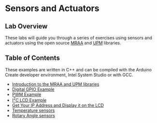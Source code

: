 # Sensors and Actuators

## Lab Overview

These labs will guide you through a series of exercises using sensors and actuators using the open source [MRAA](https://iotdk.intel.com/docs/master/mraa/) and [UPM](https://http://upm.mraa.io/) libraries.

## Table of Contents

These examples are written in C++ and can be compiled with the Arduino Create developer environment, Intel System Studio or with GCC.

* [Introduction to the MRAA and UPM libraries](https://ssg-drd-iot.github.io/lab-overview-mraa-and-upm-libraries/)
* [Digital GPIO Example](https://ssg-drd-iot.github.io/lab-digital-sensors-arduino)
* [PWM Example](https://ssg-drd-iot.github.io/lab-pwm-sensors-arduino)
* [I<sup>2</sup>C LCD Example](https://ssg-drd-iot.github.io/lab-lcd-arduino)
* [Get Your IP Address and Display it on the LCD](https://ssg-drd-iot.github.io/lab-IP-to-LCD-Arduino)
* [Temperature sensors](https://ssg-drd-iot.github.io/lab-temperature-humidity-arduino)
* [Rotary Angle sensors](https://ssg-drd-iot.github.io/lab-rotary-angle-sensor-c)
